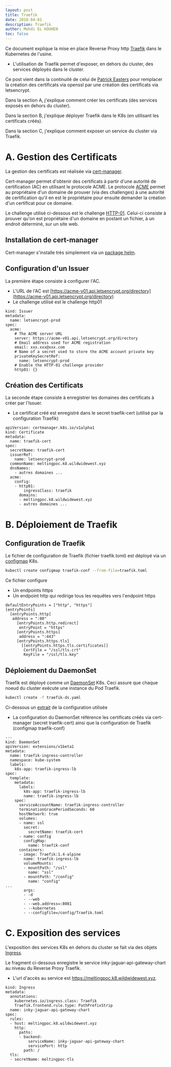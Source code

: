 ```yaml
---
layout: post
title: Traefik
date: 2018-04-01
description: Traefik
author: Mehdi EL KOUHEN
toc: false
---
```


Ce document explique la mise en place Reverse Proxy http [Traefik](https://Traefik.io/) dans le Kubernetes de l'usine.

* L'utilisation de Traefik permet d'exposer, en dehors du cluster, des services déployés dans le cluster.

Ce post vient dans la continuité de celui de [Patrick Easters](https://medium.com/@patrickeasters/using-traefik-with-tls-on-kubernetes-cb67fb43a948) pour remplacer la création des certificats via openssl par une création des certificats via letsencrypt.

Dans la section A, j'explique comment créer les certificats (des services exposés en dehors du cluster).

Dans la section B, j'explique déployer Traefik dans le K8s (en utilisant les certificats créés).

Dans la section C, j'explique comment exposer un service du cluster via Traefik.

# A. Gestion des Certificats

La gestion des certificats est réalisée via [cert-manager](https://github.com/jetstack/cert-manager/).

Cert-manager permet d'obtenir des certificats à partir d'une autorité de certification (AC) en utilisant le protocole ACME. Le protocole [ACME](https://github.com/ietf-wg-acme/acme/) permet au propriétaire d'un domaine de prouver (via des challenges) à une autorité de certification qu'il en est le propriétaire pour ensuite demander la création d'un certificat pour ce domaine.

Le challenge utilisé ci-dessous est le challenge [HTTP-01](https://github.com/certbot/certbot/blob/master/docs/challenges.rst). Celui-ci consiste à prouver qu'on est propriétaire d'un domaine en postant un fichier, à un endroit déterminé, sur un site web.

## Installation de cert-manager

Cert-manager s'installe très simplement via un [package helm](https://hub.kubeapps.com/charts/stable/cert-manager).

## Configuration d'un Issuer

La première étape consiste à configurer l'AC.

* L'URL de l'AC est [https://acme-v01.api.letsencrypt.org/directory](https://acme-v01.api.letsencrypt.org/directory)
* Le challenge utilisé est le challenge http01

```
kind: Issuer
metadata:
  name: letsencrypt-prod
spec:
  acme:
    # The ACME server URL
    server: https://acme-v01.api.letsencrypt.org/directory
    # Email address used for ACME registration
    email: xxx.xxx@xxx.com
    # Name of a secret used to store the ACME account private key
    privateKeySecretRef:
      name: letsencrypt-prod
    # Enable the HTTP-01 challenge provider
    http01: {}
```

## Création des Certificats

La seconde étape consiste à enregistrer les domaines des certificats à créer par l'Issuer.

* Le certificat créé est enregistré dans le secret traefik-cert (utilisé par la configuration Traefik)

```
apiVersion: certmanager.k8s.io/v1alpha1
kind: Certificate
metadata:
  name: traefik-cert
spec:
  secretName: traefik-cert
  issuerRef:
    name: letsencrypt-prod
  commonName: meltingpoc.k8.wildwidewest.xyz
  dnsNames: 
    - autres domaines ...
  acme:
    config:
    - http01:
        ingressClass: traefik
      domains:
      - meltingpoc.k8.wildwidewest.xyz
      - autres domaines ...
```

# B. Déploiement de Traefik

## Configuration de Traefik

Le fichier de configuration de Traefik (fichier traefik.toml) est déployé via un [configmap](https://K8s-v1-4.github.io/docs/user-guide/configmap) K8s.

```bash
kubectl create configmap traefik-conf --from-file=traefik.toml
```

Ce fichier configure

* Un endpoints https
* Un endpoint http qui redirige tous les requêtes vers l'endpoint https

```
defaultEntryPoints = ["http", "https"]
[entryPoints]
  [entryPoints.http]
   address = ":80"
     [entryPoints.http.redirect]
      entryPoint = "https"
     [entryPoints.https]
      address = ":443"
     [entryPoints.https.tls]
       [[entryPoints.https.tls.certificates]]
        CertFile = "/ssl/tls.crt"
        KeyFile = "/ssl/tls.key"
```

## Déploiement du DaemonSet

Traefik est déployé comme un [DaemonSet](https://K8s.io/docs/concepts/workloads/controllers/daemonset/#what-is-a-daemonset) K8s. Ceci assure que chaque noeud du cluster exécute une instance du Pod Traefik.

```bash
kubectl create -f traefik-ds.yaml
```

Ci-dessous un [extrait](https://raw.githubusercontent.com/SofteamOuest/software-factory/master/roles/traefik/templates/traefik-ds.yaml) de la configuration utilisée

* La configuration du DaemonSet référence les certificats créés via cert-manager (secret traefik-cert) ainsi que la configuration de Traefik (configmap traefik-conf)

```
---
kind: DaemonSet
apiVersion: extensions/v1beta1
metadata:
  name: traefik-ingress-controller
  namespace: kube-system
  labels:
    k8s-app: traefik-ingress-lb
spec:
  template:
    metadata:
      labels:
        k8s-app: traefik-ingress-lb
        name: traefik-ingress-lb
    spec:
      serviceAccountName: traefik-ingress-controller
      terminationGracePeriodSeconds: 60
      hostNetwork: true
      volumes:
      - name: ssl
        secret:
          secretName: traefik-cert
      - name: config
        configMap:
          name: traefik-conf
      containers:
      - image: Traefik:1.4-alpine
        name: traefik-ingress-lb
        volumeMounts:
        - mountPath: "/ssl"
          name: "ssl"
        - mountPath: "/config"
          name: "config"
...
        args:
        - -d
        - --web
        - --web.address=:8081
        - --kubernetes
        - --configfile=/config/Traefik.toml
```

# C. Exposition des services

L'exposition des services K8s en dehors du cluster se fait via des objets [Ingress](https://kubernetes.io/docs/concepts/services-networking/ingress/).

Le fragment ci-dessous enregistre le service inky-jaguar-api-gateway-chart au niveau du Reverse Proxy Traefik.

* L'url d'accès au service est https://meltingpoc.k8.wildwidewest.xyz.

```
kind: Ingress
metadata:
  annotations:
    kubernetes.io/ingress.class: Traefik
    Traefik.frontend.rule.type: PathPrefixStrip
  name: inky-jaguar-api-gateway-chart
spec:
  rules:
  - host: meltingpoc.k8.wildwidewest.xyz
    http:
      paths:
      - backend:
          serviceName: inky-jaguar-api-gateway-chart
          servicePort: http
        path: /
  tls:
  - secretName: meltingpoc-tls
```